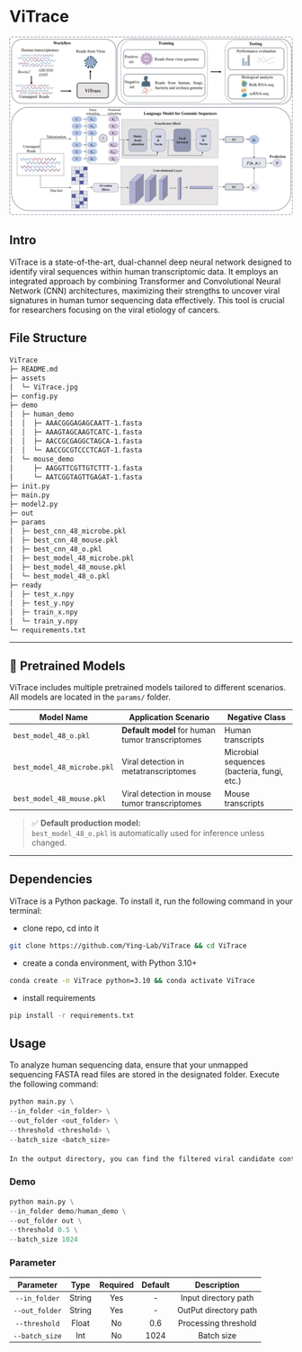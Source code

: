 # ViTrace


![ViTrace](/assets/ViTrace.jpg)


## Intro
ViTrace is a state-of-the-art, dual-channel deep neural network designed to identify viral sequences within human transcriptomic data. It employs an integrated approach by combining Transformer and Convolutional Neural Network (CNN) architectures, maximizing their strengths to uncover viral signatures in human tumor sequencing data effectively. This tool is crucial for researchers focusing on the viral etiology of cancers.

## File Structure
```
ViTrace
├─ README.md
├─ assets
│  └─ ViTrace.jpg
├─ config.py
├─ demo
│  ├─ human_demo
│  │  ├─ AAACGGGAGAGCAATT-1.fasta
│  │  ├─ AAAGTAGCAAGTCATC-1.fasta
│  │  ├─ AACCGCGAGGCTAGCA-1.fasta
│  │  └─ AACCGCGTCCCTCAGT-1.fasta
│  └─ mouse_demo
│     ├─ AAGGTTCGTTGTCTTT-1.fasta
│     └─ AATCGGTAGTTGAGAT-1.fasta
├─ init.py
├─ main.py
├─ model2.py
├─ out
├─ params
│  ├─ best_cnn_48_microbe.pkl
│  ├─ best_cnn_48_mouse.pkl
│  ├─ best_cnn_48_o.pkl
│  ├─ best_model_48_microbe.pkl
│  ├─ best_model_48_mouse.pkl
│  └─ best_model_48_o.pkl
├─ ready
│  ├─ test_x.npy
│  ├─ test_y.npy
│  ├─ train_x.npy
│  └─ train_y.npy
└─ requirements.txt

```


---

## 🧠 Pretrained Models

ViTrace includes multiple pretrained models tailored to different scenarios. All models are located in the `params/` folder.

| Model Name                  | Application Scenario                                     | Negative Class                         |
|----------------------------|----------------------------------------------------------|----------------------------------------|
| `best_model_48_o.pkl`      | **Default model** for human tumor transcriptomes         | Human transcripts                      |
| `best_model_48_microbe.pkl`| Viral detection in metatranscriptomes                    | Microbial sequences (bacteria, fungi, etc.) |
| `best_model_48_mouse.pkl`  | Viral detection in mouse tumor transcriptomes            | Mouse transcripts                      |

> ✅ **Default production model:**  
> `best_model_48_o.pkl` is automatically used for inference unless changed.


---




## Dependencies
ViTrace is a Python package. To install it, run the following command in your terminal:
* clone repo, cd into it
```bash
git clone https://github.com/Ying-Lab/ViTrace && cd ViTrace
```
* create a conda environment, with Python 3.10+
```bash
conda create -n ViTrace python=3.10 && conda activate ViTrace
```
* install requirements
```bash
pip install -r requirements.txt
```


## Usage
To analyze human sequencing data, ensure that your unmapped sequencing FASTA read files are stored in the designated folder. Execute the following command:
```python
python main.py \
--in_folder <in_folder> \
--out_folder <out_folder> \
--threshold <threshold> \
--batch_size <batch_size>

In the output directory, you can find the filtered viral candidate contigs and the prediction score for each sequence.
```
### Demo
```python
python main.py \
--in_folder demo/human_demo \
--out_folder out \
--threshold 0.5 \
--batch_size 1024
```
### Parameter 
| Parameter       | Type   | Required | Default | Description          |
|:-----------------:|:--------:|:----------:|:---------:|:----------------------:|
| `--in_folder`   | String | Yes      | -       | Input directory path |
|`--out_folder` | String | Yes|       -| OutPut directory path|
| `--threshold`   | Float  | No       | 0.6     | Processing threshold |
| `--batch_size`  | Int    | No       | 1024    | Batch size           |
